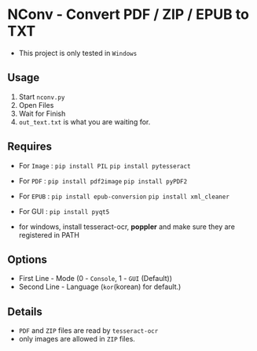 # NConv - Convert PDF / ZIP / EPUB to TXT
* This project is only tested in `Windows`

## Usage
1. Start `nconv.py`
2. Open Files
3. Wait for Finish
4. `out_text.txt` is what you are waiting for.

## Requires
 * For `Image` :
 `pip install PIL`
 `pip install pytesseract`
 * For `PDF` :
 `pip install pdf2image`
 `pip install pyPDF2`
 * For `EPUB` :
 `pip install epub-conversion`
 `pip install xml_cleaner`
 * For GUI :
 `pip install pyqt5`

 * for windows, install tesseract-ocr, <b>poppler</b> and make sure they are registered in PATH
 
## Options
* First Line - Mode (0 - `Console`, 1 - `GUI` (Default))
* Second Line - Language (`kor`(korean) for default.)

## Details
* `PDF` and `ZIP` files are read by `tesseract-ocr`
* only images are allowed in `ZIP` files.
